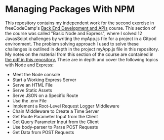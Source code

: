 # Managing Packages With NPM

This repository contains my independent work for the second exercise in freeCodeCamp's [Back End Development and APIs](https://www.freecodecamp.org/learn/back-end-development-and-apis/) course. This section of the course was called "Basic Node and Express", where I solved 12 JavasScipt challenges by writing the myApp.js file for a project in a Gitpod environment. The problem solving approach I used to solve these challenges is outlined in depth in the project myApp.js file in this repository. My notes on the material from this section of the course are contained in [the pdf in this repository.](https://github.com/franpanteli/APIs-Node-and-Express/blob/main/Node%20and%20Express%20Course%20Notes.pdf) These are in depth and cover the following topics with Node and Express:
<ul>
  <li>Meet the Node console</li>
  <li>Start a Working Express Server</li>
  <li>Serve an HTML File</li>
  <li>Serve Static Assets</li>
  <li>Serve JSON on a Specific Route</li>
  <li>Use the .env File</li>
  <li>Implement a Root-Level Request Logger Middleware</li>
  <li>Chain Middleware to Create a Time Server</li>
  <li>Get Route Parameter Input from the Client</li>
  <li>Get Query Parameter Input from the Client</li>
  <li>Use body-parser to Parse POST Requests</li>
  <li>Get Data from POST Requests</li>
</ul>
